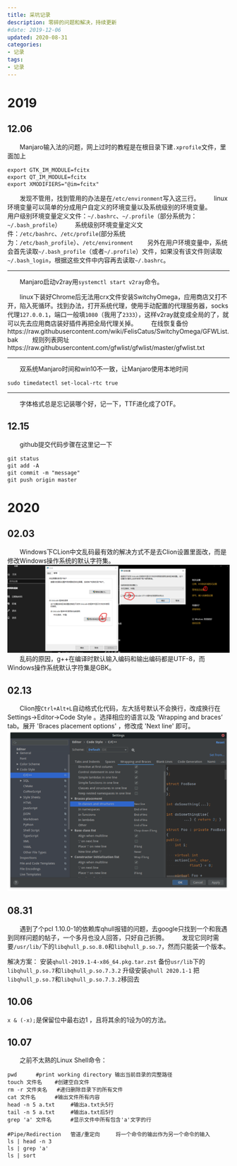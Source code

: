 ```yaml
---
title: 采坑记录
description: 零碎的问题和解决，持续更新
#date: 2019-12-06 
updated: 2020-08-31
categories:
- 记录
tags:
- 记录
---
```


# 2019

## 12.06
&emsp;&emsp;Manjaro输入法的问题，网上过时的教程是在根目录下建`.xprofile`文件，里面加上
```shell
export GTK_IM_MODULE=fcitx
export QT_IM_MODULE=fcitx
export XMODIFIERS="@im=fcitx"
```
&emsp;&emsp;发现不管用，找到管用的办法是在`/etc/environment`写入这三行。
&emsp;&emsp;linux环境变量可以简单的分成用户自定义的环境变量以及系统级别的环境变量。
&emsp;&emsp;用户级别环境变量定义文件：`~/.bashrc`、`~/.profile`（部分系统为：`~/.bash_profile`）
&emsp;&emsp;系统级别环境变量定义文件：`/etc/bashrc`、`/etc/profile`(部分系统为：`/etc/bash_profile`）、`/etc/environment`
&emsp;&emsp;另外在用户环境变量中，系统会首先读取`~/.bash_profile`（或者`~/.profile`）文件，如果没有该文件则读取`~/.bash_login`，根据这些文件中内容再去读取`~/.bashrc`。

***

&emsp;&emsp;Manjaro启动v2ray用`systemctl start v2ray`命令。

&emsp;&emsp;linux下装好Chrome后无法用crx文件安装SwitchyOmega，应用商店又打不开，陷入死循环。找到办法，打开系统代理，使用手动配置的代理服务器，socks代理`127.0.0.1`，端口一般填`1080`（我用了`2333`），这样v2ray就变成全局的了，就可以先去应用商店装好插件再把全局代理关掉。
&emsp;&emsp;在线恢复备份https://raw.githubusercontent.com/wiki/FelisCatus/SwitchyOmega/GFWList.bak
&emsp;&emsp;规则列表网址https://raw.githubusercontent.com/gfwlist/gfwlist/master/gfwlist.txt

***

&emsp;&emsp;双系统Manjaro时间和win10不一致，让Manjaro使用本地时间
```shell
sudo timedatectl set-local-rtc true
```

***

&emsp;&emsp;字体格式总是忘记装哪个好，记一下，TTF进化成了OTF。

## 12.15
&emsp;&emsp;github提交代码步骤在这里记一下
```shell
git status
git add -A
git commit -m "message"
git push origin master
```

# 2020

## 02.03
&emsp;&emsp;Windows下CLion中文乱码最有效的解决方式不是去Clion设置里面改，而是修改Windows操作系统的默认字符集。
![win10设置系统默认编码为utf-8](/img/200203/200203-win10设置系统默认编码为utf-8.png)
&emsp;&emsp;乱码的原因，g++在编译时默认输入编码和输出编码都是UTF-8，而Windows操作系统默认字符集是GBK。

## 02.13
&emsp;&emsp;Clion按`Ctrl+Alt+L`自动格式化代码，左大括号默认不会换行，改成换行在 Settings->Editor->Code Style 。选择相应的语言以及 ‘Wrapping and braces’ tab。展开 'Braces placement options' ，修改成 'Next line' 即可。
![200312-Clion格式化代码](/img/200203/200312-Clion格式化代码.png)

## 08.31
&emsp;&emsp;遇到了个pcl 1.10.0-1的依赖库qhull报错的问题，去google只找到一个和我遇到同样问题的帖子，一个多月也没人回答，只好自己折腾。
&emsp;&emsp;发现它同时需要`/usr/lib/`下的`libqhull_p.so.8.0`和`libqhull_p.so.7`，然而只能装一个版本。

解决方案：
安装`qhull-2019.1-4-x86_64.pkg.tar.zst`
备份`usr/lib`下的`libqhull_p.so.7`和`libqhull_p.so.7.3.2`
升级安装`qhull 2020.1-1`
把`libqhull_p.so.7`和`libqhull_p.so.7.3.2`移回去

## 10.06
`x & (-x);`是保留位中最右边1 ，且将其余的1设为0的方法。
## 10.07
&emsp;&emsp;之前不太熟的Linux Shell命令：
```shell
pwd      #print working directory 输出当前目录的完整路径
touch 文件名    #创建空白文件
rm -r 文件夹名   #递归删除目录下的所有文件
cat 文件名      #输出文件所有内容
head -n 5 a.txt     #输出a.txt头5行
tail -n 5 a.txt     #输出a.txt后5行
grep 'a' 文件名      #显示文件中所有包含'a'文字的行

#Pipe/Redirection   管道/重定向     将一个命令的输出作为另一个命令的输入
ls | head -n 3
ls | grep 'a'
ls | sort

```
## 
## 
## 
## 
## 
